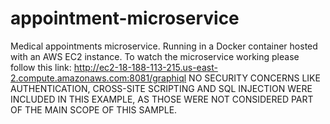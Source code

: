 # appointment-microservice
Medical appointments microservice. 
Running in a Docker container hosted with an AWS EC2 instance.
To watch the microservice working please follow this link: http://ec2-18-188-113-215.us-east-2.compute.amazonaws.com:8081/graphiql
NO SECURITY CONCERNS LIKE AUTHENTICATION, CROSS-SITE SCRIPTING AND SQL INJECTION WERE INCLUDED IN THIS EXAMPLE, AS THOSE WERE NOT CONSIDERED PART OF THE MAIN SCOPE OF THIS SAMPLE.

